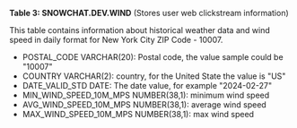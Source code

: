 **Table 3: SNOWCHAT.DEV.WIND** (Stores user web clickstream information)

This table contains information about historical weather data and wind speed in daily format for New York City ZIP Code - 10007.

- POSTAL_CODE VARCHAR(20): Postal code, the value sample could be "10007"
- COUNTRY VARCHAR(2): country, for the United State the value is "US"
- DATE_VALID_STD DATE: The date value, for example "2024-02-27"
- MIN_WIND_SPEED_10M_MPS NUMBER(38,1): minimum wind speed
- AVG_WIND_SPEED_10M_MPS NUMBER(38,1): average wind speed
- MAX_WIND_SPEED_10M_MPS NUMBER(38,1): max wind speed